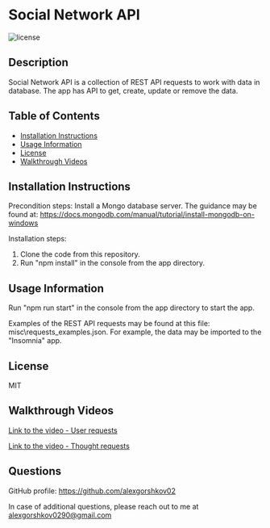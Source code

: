 # Social Network API

![license](https://img.shields.io/badge/license-MIT-blue?style=plastic)


## Description
  
Social Network API is a collection of REST API requests to work with data in database. The app has API to get, create, update or remove the data.
  
  
## Table of Contents

* [Installation Instructions](#installation-instructions)
* [Usage Information](#usage-information)
* [License](#license)
* [Walkthrough Videos](#walkthrough-videos)

## Installation Instructions

Precondition steps: Install a Mongo database server. The guidance may be found at: https://docs.mongodb.com/manual/tutorial/install-mongodb-on-windows

Installation steps:
1) Clone the code from this repository.
2) Run "npm install" in the console from the app directory.


## Usage Information

Run "npm run start" in the console from the app directory to start the app.

Examples of the REST API requests may be found at this file: misc\requests_examples.json. For example, the data may be imported to the "Insomnia" app.


## License

MIT


## Walkthrough Videos

[Link to the video - User requests](https://drive.google.com/file/d/1neOGXCfvZomoCUFhffgQWqXVs-QlmFrX/view) 

[Link to the video - Thought requests](https://drive.google.com/file/d/1qqAU2CD8zDpzwB8eRn__1pokjmUwLO1i/view)


## Questions

GitHub profile: https://github.com/alexgorshkov02

In case of additional questions, please reach out to me at alexgorshkov0290@gmail.com
